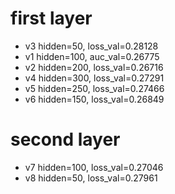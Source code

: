 
# first layer

* v3 hidden=50, loss_val=0.28128
* v1 hidden=100, auc_val=0.26775 
* v2 hidden=200, loss_val=0.26716
* v4 hidden=300, loss_val=0.27291
* v5 hidden=250, loss_val=0.27466
* v6 hidden=150, loss_val=0.26849

# second layer
* v7 hidden=100, loss_val=0.27046
* v8 hidden=50, loss_val=0.27961
